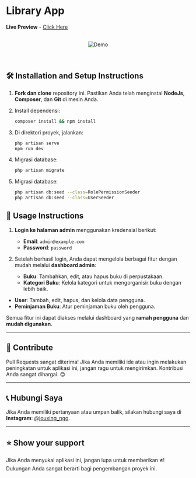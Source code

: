 # **Library App**  
**Live Preview** - [Click Here](https://library-app-live-preview.com)

<br/>  
<div align="center">  
  <img alt="Demo" src="public/mockup.png" />  
</div>  
<br/>  
<br/>

## 🛠 **Installation and Setup Instructions**

1. **Fork dan clone** repository ini. Pastikan Anda telah menginstal **NodeJs**, **Composer**, dan **Git** di mesin Anda.
   
2. Install dependensi:  
   ```bash  
   composer install && npm install
   
3. Di direktori proyek, jalankan:  
   ```bash  
   php artisan serve
   npm run dev
   
4. Migrasi database: 
   ```bash  
   php artisan migrate

5. Migrasi database: 
   ```bash  
   php artisan db:seed --class=RolePermissionSeeder  
   php artisan db:seed --class=UserSeeder


## 🚀 **Usage Instructions**

1. **Login ke halaman admin** menggunakan kredensial berikut:  
   - **Email**: `admin@example.com`  
   - **Password**: `password`

2. Setelah berhasil login, Anda dapat mengelola berbagai fitur dengan mudah melalui **dashboard admin**:  
   - **Buku**: Tambahkan, edit, atau hapus buku di perpustakaan.
   - **Kategori Buku**: Kelola kategori untuk mengorganisir buku dengan lebih baik.
  - **User**: Tambah, edit, hapus, dan kelola data pengguna.
   - **Peminjaman Buku**: Atur peminjaman buku oleh pengguna.

Semua fitur ini dapat diakses melalui dashboard yang **ramah pengguna** dan **mudah digunakan**.

---

## 🤝 **Contribute**

Pull Requests sangat diterima! Jika Anda memiliki ide atau ingin melakukan peningkatan untuk aplikasi ini, jangan ragu untuk mengirimkan. Kontribusi Anda sangat dihargai. 😊

---

## 📞 **Hubungi Saya**

Jika Anda memiliki pertanyaan atau umpan balik, silakan hubungi saya di **Instagram**: [@jouxing_ngo](https://instagram.com/jouxing_ngo).

---

## ⭐ **Show your support**

Jika Anda menyukai aplikasi ini, jangan lupa untuk memberikan **⭐**! Dukungan Anda sangat berarti bagi pengembangan proyek ini.

